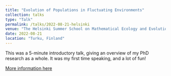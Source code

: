 ```yaml
---
title: "Evolution of Populations in Fluctuating Environments"
collection: talks
type: "Talk"
permalink: /talks/2022-08-21-helsinki
venue: "The Helsinki Summer School on Mathematical Ecology and Evolution"
date: 2022-08-21
location: "Turku, Finland"
---
```

This was a 5-minute introductory talk, giving an overview of my PhD research as a whole. It was my first time speaking, and a lot of fun!

[More information here](https://wiki.helsinki.fi/display/BioMath/The+Helsinki+Summer+School+on+Mathematical+Ecology+and+Evolution+2022)

